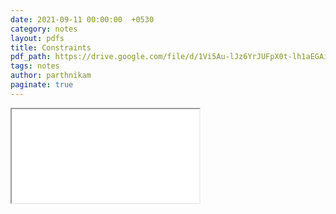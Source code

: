 ```yaml
---
date: 2021-09-11 00:00:00  +0530
category: notes
layout: pdfs
title: Constraints
pdf_path: https://drive.google.com/file/d/1Vi5Au-lJz6YrJUFpX0t-lh1aEGAikkhy/preview?usp=sharing
tags: notes
author: parthnikam
paginate: true
---
```


<iframe class="embed-pdf" src="{{ page.pdf_path }}#toolbar=0" seamless="seamless" scrolling="no" style="overflow:hidden"></iframe>

